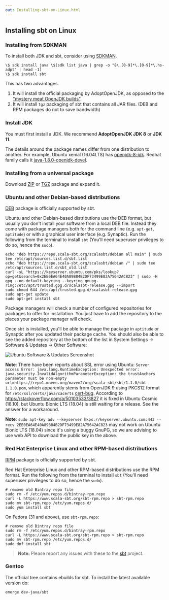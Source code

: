 ```yaml
---
out: Installing-sbt-on-Linux.html
---
```


  [MSI]: $sbt_native_package_base$/v$app_version$/sbt-$windows_app_version$.msi
  [ZIP]: $sbt_native_package_base$/v$app_version$/sbt-$app_version$.zip
  [TGZ]: $sbt_native_package_base$/v$app_version$/sbt-$app_version$.tgz
  [RPM]: $sbt_rpm_package_base$sbt-$app_version$.rpm
  [DEB]: $sbt_deb_package_base$sbt-$app_version$.deb
  [Manual-Installation]: Manual-Installation.html
  [website127]: https://github.com/sbt/website/issues/127
  [cert-bug]: https://bugs.launchpad.net/ubuntu/+source/ca-certificates-java/+bug/1739631

Installing sbt on Linux
-----------------------

### Installing from SDKMAN

To install both JDK and sbt, consider using [SDKMAN](https://sdkman.io/).

```
\$ sdk install java \$(sdk list java | grep -o "8\.[0-9]*\.[0-9]*\.hs-adpt" | head -1)
\$ sdk install sbt
```

This has two advantages.
1. It will install the official packaging by AdoptOpenJDK, as opposed to the ["mystery meat OpenJDK builds"](https://mail.openjdk.java.net/pipermail/jdk8u-dev/2019-May/009330.html).
2. It will install `tgz` packaging of sbt that contains all JAR files. (DEB and RPM packages do not to save bandwidth)

### Install JDK

You must first install a JDK. We recommend **AdoptOpenJDK JDK 8** or **JDK 11**.

The details around the package names differ from one distribution to another. For example, Ubuntu xenial (16.04LTS) has [openjdk-8-jdk](https://packages.ubuntu.com/hu/xenial/openjdk-8-jdk). Redhat family calls it [java-1.8.0-openjdk-devel](https://apps.fedoraproject.org/packages/java-1.8.0-openjdk-devel).

### Installing from a universal package

Download [ZIP][ZIP] or [TGZ][TGZ] package and expand it.

### Ubuntu and other Debian-based distributions

[DEB][DEB] package is officially supported by sbt.

Ubuntu and other Debian-based distributions use the DEB format, but usually you don't install your software from a local DEB file. Instead they come with package managers both for the command line (e.g. `apt-get`, `aptitude`) or with a graphical user interface (e.g. Synaptic).
Run the following from the terminal to install `sbt` (You'll need superuser privileges to do so, hence the `sudo`).

    echo "deb https://repo.scala-sbt.org/scalasbt/debian all main" | sudo tee /etc/apt/sources.list.d/sbt.list
    echo "deb https://repo.scala-sbt.org/scalasbt/debian /" | sudo tee /etc/apt/sources.list.d/sbt_old.list
    curl -sL "https://keyserver.ubuntu.com/pks/lookup?op=get&search=0x2EE0EA64E40A89B84B2DF73499E82A75642AC823" | sudo -H gpg --no-default-keyring --keyring gnupg-ring:/etc/apt/trusted.gpg.d/scalasbt-release.gpg --import
    sudo chmod 644 /etc/apt/trusted.gpg.d/scalasbt-release.gpg
    sudo apt-get update
    sudo apt-get install sbt

Package managers will check a number of configured repositories for packages to offer for installation. You just have to add the repository to the places your package manager will check.

Once `sbt` is installed, you'll be able to manage the package in `aptitude` or Synaptic after you updated their package cache. You should also be able to see the added repository at the bottom of the list in System Settings -> Software & Updates -> Other Software:

![Ubuntu Software & Updates Screenshot](files/ubuntu-sources.png "Ubuntu Software & Updates Screenshot")

**Note**: There have been reports about SSL error using Ubuntu: `Server access Error: java.lang.RuntimeException: Unexpected error: java.security.InvalidAlgorithmParameterException: the trustAnchors parameter must be non-empty url=https://repo1.maven.org/maven2/org/scala-sbt/sbt/1.1.0/sbt-1.1.0.pom`, which apparently stems from OpenJDK 9 using PKCS12 format for `/etc/ssl/certs/java/cacerts` [cert-bug][cert-bug]. According to <https://stackoverflow.com/a/50103533/3827> it is fixed in Ubuntu Cosmic (18.10), but Ubuntu Bionic LTS (18.04) is still waiting for a release. See the answer for a workaround.

**Note**: `sudo apt-key adv --keyserver hkps://keyserver.ubuntu.com:443 --recv 2EE0EA64E40A89B84B2DF73499E82A75642AC823` may not work on Ubuntu Bionic LTS (18.04) since it's using a buggy GnuPG, so we are advising to use web API to download the public key in the above.

### Red Hat Enterprise Linux and other RPM-based distributions

[RPM][RPM] package is officially supported by sbt.

Red Hat Enterprise Linux and other RPM-based distributions use the RPM format.
Run the following from the terminal to install `sbt` (You'll need superuser privileges to do so, hence the `sudo`).

    # remove old Bintray repo file
    sudo rm -f /etc/yum.repos.d/bintray-rpm.repo
    curl -L https://www.scala-sbt.org/sbt-rpm.repo > sbt-rpm.repo
    sudo mv sbt-rpm.repo /etc/yum.repos.d/
    sudo yum install sbt

On Fedora (31 and above), use `sbt-rpm.repo`:

    # remove old Bintray repo file
    sudo rm -f /etc/yum.repos.d/bintray-rpm.repo
    curl -L https://www.scala-sbt.org/sbt-rpm.repo > sbt-rpm.repo
    sudo mv sbt-rpm.repo /etc/yum.repos.d/
    sudo dnf install sbt

> **Note:** Please report any issues with these to the
> [sbt](https://github.com/sbt/sbt)
> project.

### Gentoo

The official tree contains ebuilds for sbt. To install the latest available version do:

    emerge dev-java/sbt
